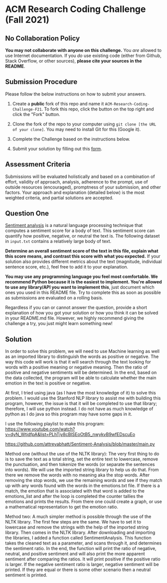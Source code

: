 # ACM Research Coding Challenge (Fall 2021)

## [](https://github.com/ACM-Research/Coding-Challenge-F21#no-collaboration-policy)No Collaboration Policy

**You may not collaborate with anyone on this challenge.**  You  _are_  allowed to use Internet documentation. If you  _do_  use existing code (either from Github, Stack Overflow, or other sources),  **please cite your sources in the README**.

## [](https://github.com/ACM-Research/Coding-Challenge-F21#submission-procedure)Submission Procedure

Please follow the below instructions on how to submit your answers.

1.  Create a  **public**  fork of this repo and name it  `ACM-Research-Coding-Challenge-F21`. To fork this repo, click the button on the top right and click the "Fork" button.

2.  Clone the fork of the repo to your computer using  `git clone [the URL of your clone]`. You may need to install Git for this (Google it).

3.  Complete the Challenge based on the instructions below.

4.  Submit your solution by filling out this [form](https://acmutd.typeform.com/to/zF1IcBGR).

## Assessment Criteria 

Submissions will be evaluated holistically and based on a combination of effort, validity of approach, analysis, adherence to the prompt, use of outside resources (encouraged), promptness of your submission, and other factors. Your approach and explanation (detailed below) is the most weighted criteria, and partial solutions are accepted. 

## [](https://github.com/ACM-Research/Coding-Challenge-S21#question-one)Question One

[Sentiment analysis](https://en.wikipedia.org/wiki/Sentiment_analysis) is a natural language processing technique that computes a sentiment score for a body of text. This sentiment score can quantify how positive, negative, or neutral the text is. The following dataset in  `input.txt`  contains a relatively large body of text.

**Determine an overall sentiment score of the text in this file, explain what this score means, and contrast this score with what you expected.**  If your solution also provides different metrics about the text (magnitude, individual sentence score, etc.), feel free to add it to your explanation.   

**You may use any programming language you feel most comfortable. We recommend Python because it is the easiest to implement. You're allowed to use any library/API you want to implement this**, just document which ones you used in this README file. Try to complete this as soon as possible as submissions are evaluated on a rolling basis.

Regardless if you can or cannot answer the question, provide a short explanation of how you got your solution or how you think it can be solved in your README.md file. However, we highly recommend giving the challenge a try, you just might learn something new!

## Solution

In order to solve this problem, we will need to use Machine learning as well as an imported library to distinguish the words as positive or negative. The way this code will work is that it will search through the text looking for words with a positive meaning or negative meaning. Then the ratio of positive and negative sentiments will be determined. In the end, based on the data collected, the program will be able to calculate whether the main emotion in the text is positive or negative. 

At first, I tried using java (as I have the most knowledge of it) to solve this problem. I would use the Stanford NLP library to assist me with building this program, however, the issue is that it will be completed to use that library; therefore, I will use python instead. I do not have as much knowledge of python as I do java so this program may have some gaps in it.

I use the following playlist to make this program: https://www.youtube.com/watch?v=dyN_WtjdfpA&list=PLhTjy8cBISEoOtB5_nwykvB9wfEDscuEo

https://github.com/attreyabhatt/Sentiment-Analysis/blob/master/main.py

Method one (without the use of the NLTK library):
The very first thing to do is to save the text as a total string, set the entire text to lowercase, remove the punctuation, and then tokenize the words (or separate the sentences into words). We will use the imported string library to help us do that. From there we remove the words with no meaning aka the stop words. After removing the stop words, we use the remaining words and see if they match up with any words found with the words in the emotions.txt file. If there is a match, the emotion that is associated with that word is added to the emotions_list and after the loop is completed the counter tallies the emotions and prints the results. From there one could create a graph, or use a mathematical representation to get the emotion ratio. 

Method two:
A much simpler method is possible through the use of the NLTK library. The first few steps are the same. We have to set it to lowercase and remove the strings with the help of the imported string library. Then comes in the NLTK library. After downloading and importing the libraries, I added a function called SentimentAnalysis. This function takes the cleaned text as a parameter, and scans through it, and determines the sentiment ratio. In the end, the function will print the ratio of negative, neutral, and positive sentiment and will also print the more apparent sentiment after comparing the ratios. It will print positive if the positive ratio is larger. If the negative sentiment ratio is larger, negative sentiment will be printed. If they are equal or there is some other scenario then a neutral sentiment is printed.

